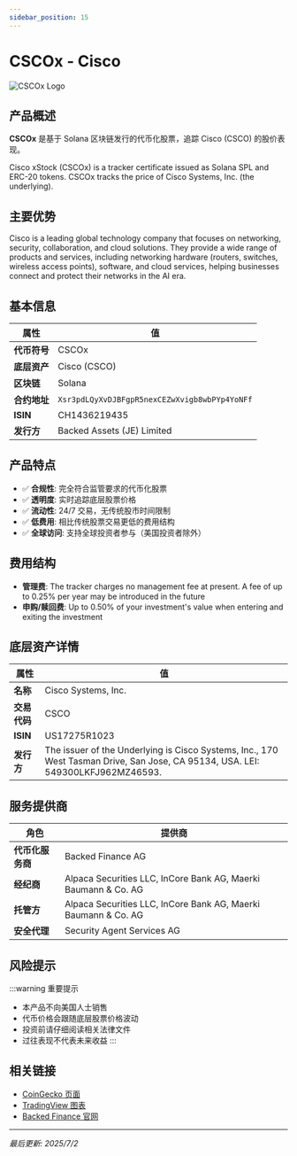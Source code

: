 ```yaml
---
sidebar_position: 15
---
```


# CSCOx - Cisco

![CSCOx Logo](/img/tokens/cscox.svg)

## 产品概述

**CSCOx** 是基于 Solana 区块链发行的代币化股票，追踪 Cisco (CSCO) 的股价表现。

Cisco xStock (CSCOx) is a tracker certificate issued as Solana SPL and ERC-20 tokens. CSCOx tracks the price of Cisco Systems, Inc. (the underlying).

## 主要优势

Cisco is a leading global technology company that focuses on networking, security, collaboration, and cloud solutions. They provide a wide range of products and services, including networking hardware (routers, switches, wireless access points), software, and cloud services, helping businesses connect and protect their networks in the AI era.


## 基本信息

| 属性 | 值 |
|------|----|
| **代币符号** | CSCOx |
| **底层资产** | Cisco (CSCO) |
| **区块链** | Solana |
| **合约地址** | `Xsr3pdLQyXvDJBFgpR5nexCEZwXvigb8wbPYp4YoNFf` |
| **ISIN** | CH1436219435 |
| **发行方** | Backed Assets (JE) Limited |

## 产品特点

- ✅ **合规性**: 完全符合监管要求的代币化股票
- ✅ **透明度**: 实时追踪底层股票价格
- ✅ **流动性**: 24/7 交易，无传统股市时间限制
- ✅ **低费用**: 相比传统股票交易更低的费用结构
- ✅ **全球访问**: 支持全球投资者参与（美国投资者除外）

## 费用结构

- **管理费**: The tracker charges no management fee at present. A fee of up to 0.25% per year may be introduced in the future
- **申购/赎回费**: Up to 0.50% of your investment's value when entering and exiting the investment

## 底层资产详情

| 属性 | 值 |
|------|----|
| **名称** | Cisco Systems, Inc. |
| **交易代码** | CSCO |
| **ISIN** | US17275R1023 |
| **发行方** | The issuer of the Underlying is Cisco Systems, Inc., 170 West Tasman Drive, San Jose, CA 95134, USA. LEI: 549300LKFJ962MZ46593. |

## 服务提供商

| 角色 | 提供商 |
|------|----|
| **代币化服务商** | Backed Finance AG |
| **经纪商** | Alpaca Securities LLC, InCore Bank AG, Maerki Baumann & Co. AG |
| **托管方** | Alpaca Securities LLC, InCore Bank AG, Maerki Baumann & Co. AG |
| **安全代理** | Security Agent Services AG |

## 风险提示

:::warning 重要提示
- 本产品不向美国人士销售
- 代币价格会跟随底层股票价格波动
- 投资前请仔细阅读相关法律文件
- 过往表现不代表未来收益
:::

## 相关链接

- [CoinGecko 页面](https://www.coingecko.com/)
- [TradingView 图表](https://www.tradingview.com/)
- [Backed Finance 官网](https://backed.fi/)

---

*最后更新: 2025/7/2*
